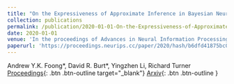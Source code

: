 ```yaml
---
title: "On the Expressiveness of Approximate Inference in Bayesian Neural Networks"
collection: publications
permalink: /publication/2020-01-01-On-the-Expressiveness-of-Approximate-Inference-in-Bayesian-Neural-Networks
date: 2020-01-01
venue: 'In the proceedings of Advances in Neural Information Processing Systems 33: Annual Conference on Neural Information Processing Systems 2020, NeurIPS 2020, December 6-12, 2020, virtual'
paperurl: 'https://proceedings.neurips.cc/paper/2020/hash/b6dfd41875bc090bd31d0b1740eb5b1b-Abstract.html'
---
```

Andrew Y.K. Foong*,  David R. Burt*,  Yingzhen Li,  Richard Turner
[Proceedings](https://proceedings.neurips.cc/paper/2020/hash/b6dfd41875bc090bd31d0b1740eb5b1b-Abstract.html){: .btn .btn-outline target="_blank"} [Arxiv](https://arxiv.org/abs/1903.03571){: .btn .btn-outline }
